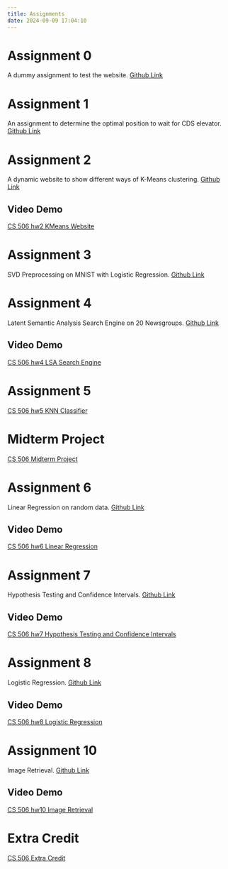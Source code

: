 ```yaml
---
title: Assignments
date: 2024-09-09 17:04:10
---
```


# Assignment 0
A dummy assignment to test the website. [Github Link](https://github.com/bjRichardLiu/ruicliu-assignment-0)

# Assignment 1
An assignment to determine the optimal position to wait for CDS elevator. [Github Link](https://github.com/bjRichardLiu/ruicliu-assignment-1)

# Assignment 2
A dynamic website to show different ways of K-Means clustering. [Github Link](https://github.com/bjRichardLiu/ruicliu-assignment-2)

## Video Demo
[CS 506 hw2 KMeans Website](https://youtu.be/m6wfqqWK2dE)

# Assignment 3
SVD Preprocessing on MNIST with Logistic Regression. [Github Link](https://github.com/bjRichardLiu/ruicliu-assignment-3)

# Assignment 4
Latent Semantic Analysis Search Engine on 20 Newsgroups. [Github Link](https://github.com/bjRichardLiu/ruicliu-assignment-4)

## Video Demo
[CS 506 hw4 LSA Search Engine](https://youtu.be/A4HiMKIjRXo)

# Assignment 5
[CS 506 hw5 KNN Classifier](https://github.com/bjRichardLiu/ruicliu-assignment-5)

# Midterm Project
[CS 506 Midterm Project](https://github.com/bjRichardLiu/ruicliu-CS506_midterm)

# Assignment 6
Linear Regression on random data. [Github Link](https://github.com/bjRichardLiu/ruicliu-assignment-6)

## Video Demo
[CS 506 hw6 Linear Regression](https://youtu.be/d8m8BfOOSKg)


# Assignment 7
Hypothesis Testing and Confidence Intervals. [Github Link](https://github.com/bjRichardLiu/ruicliu-assignment-7)

## Video Demo
[CS 506 hw7 Hypothesis Testing and Confidence Intervals](https://youtu.be/ThH-XSbNNEU)

# Assignment 8
Logistic Regression. [Github Link](https://github.com/bjRichardLiu/ruicliu-assignment-8)

## Video Demo
[CS 506 hw8 Logistic Regression](https://youtu.be/SIAcq7OqofM)

# Assignment 10
Image Retrieval. [Github Link](https://github.com/bjRichardLiu/ruicliu-assignment-10)

## Video Demo
[CS 506 hw10 Image Retrieval](https://youtu.be/2UnNPLd94gI)

# Extra Credit
[CS 506 Extra Credit](https://github.com/bjRichardLiu/CS506-extra-credit)

